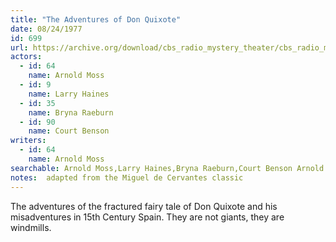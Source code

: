 ```yaml
---
title: "The Adventures of Don Quixote"
date: 08/24/1977
id: 699
url: https://archive.org/download/cbs_radio_mystery_theater/cbs_radio_mystery_theater-0651-0700.zip/cbs_radio_mystery_theater-0651-0700%2Fcbsrmt_0699_the_adventures_of_don_quixote.mp3
actors:  
  - id: 64
    name: Arnold Moss  
  - id: 9
    name: Larry Haines  
  - id: 35
    name: Bryna Raeburn  
  - id: 90
    name: Court Benson
writers:  
  - id: 64
    name: Arnold Moss
searchable: Arnold Moss,Larry Haines,Bryna Raeburn,Court Benson Arnold Moss
notes:  adapted from the Miguel de Cervantes classic
---
```

The adventures of the fractured fairy tale of Don Quixote and his misadventures in 15th Century Spain. They are not giants, they are windmills.
